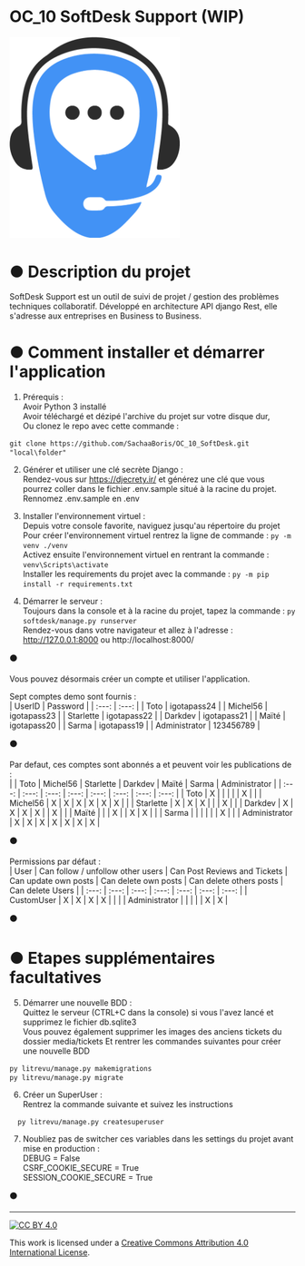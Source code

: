 # OC_10 SoftDesk Support (WIP)  

<img src="https://github.com/SachaaBoris/OC_10_SoftDesk/blob/main/softdesk_logo.png" width="300"/>
  
# ● Description du projet  
SoftDesk Support est un outil de suivi de projet / gestion des problèmes techniques collaboratif. Développé en architecture API django Rest, elle s'adresse aux entreprises en Business to Business.  
  
# ● Comment installer et démarrer l'application  
1. Prérequis :  
    Avoir Python 3 installé  
    Avoir téléchargé et dézipé l'archive du projet sur votre disque dur,  
    Ou clonez le repo avec cette commande :  
  ```  
  git clone https://github.com/SachaaBoris/OC_10_SoftDesk.git "local\folder"
  ```  
  
2. Générer et utiliser une clé secrète Django :  
	Rendez-vous sur https://djecrety.ir/ et générez une clé que vous pourrez coller dans le fichier .env.sample situé à la racine du projet.  
	Rennomez .env.sample en .env  
  
3. Installer l'environnement virtuel :  
    Depuis votre console favorite, naviguez jusqu'au répertoire du projet  
    Pour créer l'environnement virtuel rentrez la ligne de commande : `py -m venv ./venv`  
    Activez ensuite l'environnement virtuel en rentrant la commande : `venv\Scripts\activate`  
    Installer les requirements du projet avec la commande : `py -m pip install -r requirements.txt`  
  
4. Démarrer le serveur :  
    Toujours dans la console et à la racine du projet, tapez la commande : `py softdesk/manage.py runserver`  
	Rendez-vous dans votre navigateur et allez à l'adresse :  
	http://127.0.0.1:8000 ou http://localhost:8000/  
  
:black_circle:  
  
Vous pouvez désormais créer un compte et utiliser l'application.  
  
Sept comptes demo sont fournis :  
| UserID | Password |
| :---: | :---: |
| Toto | igotapass24 |
| Michel56 | igotapass23 |
| Starlette | igotapass22 |
| Darkdev | igotapass21 |
| Maïté | igotapass20 |
| Sarma | igotapass19 |
| Administrator | 123456789 |
  
:black_circle:  
  
Par defaut, ces comptes sont abonnés a et peuvent voir les publications de :  
|   | Toto | Michel56 | Starlette | Darkdev | Maïté | Sarma | Administrator |
| :---: | :---: | :---: | :---: | :---: | :---: | :---: | :---: |
| Toto | X |  |  |  |  | X |  |
| Michel56 | X | X | X | X | X | X |  |
| Starlette | X | X | X |  |  | X |  |
| Darkdev | X | X | X | X |  | X |  |
| Maïté |  |  | X |  | X | X |  |
| Sarma |  |  |  |  |  | X |  |
| Administrator | X | X | X | X | X | X | X |  
  
:black_circle:  
  
Permissions par défaut :  
| User | Can follow / unfollow other users | Can Post Reviews and Tickets | Can update own posts | Can delete own posts | Can delete others posts | Can delete Users |
| :---: | :---: | :---: | :---: | :---: | :---: | :---: |
| CustomUser | X | X | X | X |  |  |
| Administrator |  |  |  |  | X | X |  
  
:black_circle:  
  
# ● Etapes supplémentaires facultatives  
5. Démarrer une nouvelle BDD :  
	Quittez le serveur (CTRL+C dans la console) si vous l'avez lancé et supprimez le fichier db.sqlite3  
	Vous pouvez également supprimer les images des anciens tickets du dossier media/tickets
	Et rentrer les commandes suivantes pour créer une nouvelle BDD
  ``` 
  py litrevu/manage.py makemigrations
  py litrevu/manage.py migrate
  ``` 
  
6. Créer un SuperUser :  
	Rentrez la commande suivante et suivez les instructions  
  ``` 
	py litrevu/manage.py createsuperuser
  ```  
  
7. Noubliez pas de switcher ces variables dans les settings du projet avant mise en production :  
	DEBUG = False  
	CSRF_COOKIE_SECURE = True  
	SESSION_COOKIE_SECURE = True  
  
:black_circle:  
  
---  
  
[![CC BY 4.0][cc-by-shield]][cc-by]  
  
This work is licensed under a [Creative Commons Attribution 4.0 International License][cc-by].  
  
[cc-by]: http://creativecommons.org/licenses/by/4.0/  
[cc-by-shield]: https://img.shields.io/badge/License-CC%20BY%204.0-lightgrey.svg  

